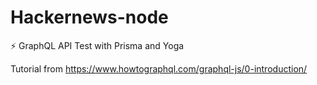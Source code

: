 # Hackernews-node
⚡️ GraphQL API Test with Prisma and Yoga

Tutorial from https://www.howtographql.com/graphql-js/0-introduction/
